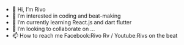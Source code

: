 - 👋 Hi, I’m Rivo
- 👀 I’m interested in coding and beat-making
- 🌱 I’m currently learning React.js and dart flutter
- 💞️ I’m looking to collaborate on ...
- 📫 How to reach me Facebook:Rivo Rv / Youtube:Rivs on the beat


<!---
Rivoarivelo/Rivoarivelo is a ✨ special ✨ repository because its `README.md` (this file) appears on your GitHub profile.
You can click the Preview link to take a look at your changes.
--->
